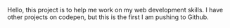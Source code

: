 Hello, this project is to help me work on my web development skills. I have other projects on codepen, but this is the first I am pushing to Github.